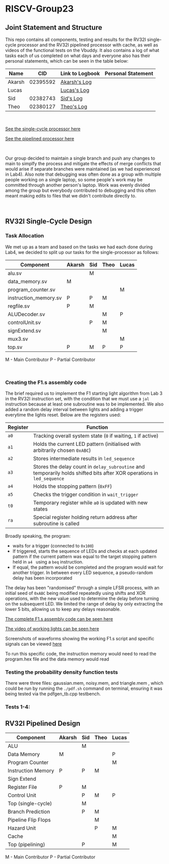# RISCV-Group23

## Joint Statement and Structure

This repo contains all components, testing and results for the RV32I single-cycle processor and the RV32I pipelined processor with cache, as well as videos of the functional tests on the Vbuddy. It also contains a log of what tasks each of us completed on what days and everyone also has their personal statements, which can be seen in the table below:

| Name       | CID | Link to Logbook | Personal Statement |
|------------|--------|-----|------|
| Akarsh     | 02395592       |   [Akarsh's Log](./docs/logs/Akarsh_log.md)  |      |
| Lucas     |   |  [Lucas's Log](./docs/logs/Lucas_log.md)    |   |
| Sid   |    02382743    |   [Sid's Log](./docs/logs/Sid_log.md)   |    |
| Theo     |  02380127      |  [Theo's Log](./docs/logs/Theo_log.md)    |    |

<br />

[See the single-cycle processor here](./rtl_single_cycle)

[See the pipelined processor here](./rtl_pipelining)

<br />

Our group decided to maintain a single branch and push any changes to main to simplfy the process and mitigate the effects of merge conflicts that would arise if separate branches were maintained (as we had experienced in Lab4). Also note that debugging was often done as a group with multiple people working on a single laptop, so some people's work may be committed through another person's laptop. Work was evenly divided among the group but everybody contributed to debugging and this often meant making edits to files that we didn't contribute directly to. 

<br />

## RV32I Single-Cycle Design

### Task Allocation

We met up as a team and based on the tasks we had each done during Lab4, we decided to split up our tasks for the single-processor as follows:

| Component       | Akarsh | Sid | Theo | Lucas |
|------------|--------|-----|------|-------|
| alu.sv     |        |  M   |      |       |
| data_memory.sv     |  M |     |      |       |
| program_counter.sv   |        |     |      |    M   |
| instruction_memory.sv     |    P    |  P   |    M  |       |
| regfile.sv     |   P     |   M  |      |       |
| ALUDecoder.sv     |        |     |   M   |    P   |
| controlUnit.sv     |        |  P   |   M   |       |
| signExtend.sv     |        |     |    M  |       |
| mux3.sv     |        |     |      |    M   |
| top.sv     |   P    |  M  |  P   |    P   |


M - Main Contributor
P - Partial Contributor

<br />

### Creating the F1.s assembly code

The brief required us to implement the F1 starting light algorithm from Lab 3 in the RV32I instruction set, with the condition that we must use a ```jal``` instruction because at least one subroutine was to be implemented.
We also added a random delay interval between lights and adding a trigger everytime the lights reset. Below are the registers used:

| Register       | Function |
|------------|--------|
| ```a0```     |   Tracking overall system state (```0``` if waiting, ```1``` if active)     |
| ```a1```      |  Holds the current LED pattern (initialised with arbitrarily chosen ```0xABC```) |
| ```a2```      |  Stores intermediate results in ```led_sequence``` |
| ```a3```      |  Stores the delay count in ```delay_subroutine``` and temporarily holds shifted bits after XOR operations in ```led_sequence```  |
| ```a4```    |    Holds the stopping pattern (```0xFF```)    |
| ```a5```      |  Checks the trigger condition in ```wait_trigger``` |
| ```t0```      |  Temporary register while ```a0``` is updated with new states |
| ```ra```      |  Special register holding return address after subroutine is called |

Broadly speaking, the program:

- waits for a trigger (connected to ```0x100```)
- If triggered, starts the sequence of LEDs and checks at each updated pattern if the current pattern was equal to the target stopping pattern held in ```a4 ``` using a ```beq``` instruction.
- If equal, the pattern would be completed and the program would wait for another trigger. In between every LED sequence, a pseudo-random delay has been incorporated

The delay has been "randomised" through a simple LFSR process, with an initial seed of ```0xABC``` being modified repeatedly using shifts and XOR operations, with the new value used to determine the delay before turning on the subsequent LED. We limited the range of delay by only extracting the lower 5 bits, allowing us to keep any delays reasonable. 

[The complete F1.s assembly code can be seen here](./rtl_single_cycle/F1.s)

[The video of working lights can be seen here](./Test_Results/Videos/F1_lights_video.mp4)

Screenshots of waveforms showing the working F1.s script and specific signals can be viewed [here](./Test_Results/Images/F1_single_cycle)

To run this specific code, the instruction memory would need to read the program.hex file and the data memory would read 

### Testing the probability density function tests

There were three files: gaussian.mem, noisy.mem, and triangle.mem , which could be run by running the ```./pdf.sh``` command on terminal, ensuring it was being tested via the pdfgen_tb.cpp testbench. 

### Tests 1-4:

## RV32I Pipelined Design

| Component       | Akarsh | Sid | Theo | Lucas |
|------------|--------|-----|------|-------|
| ALU     |        |  M   |      |       |
| Data Memory     |  M |     |      |   P    |
| Program Counter   |        |     |      |    M   |
| Instruction Memory     |    P    |  P   |    M  |       |
| Sign Extend     |        |     |      |       |
| Register File     |   P     |   M  |      |       |
| Control Unit     |        |  P   |   M   |   P    |
| Top (single-cycle)     |       |  M  |     |       |
| Branch Prediction     |       |  P  |  M  |       |
| Pipeline Flip Flops     |       |    |  M  |       |
| Hazard Unit     |       |    |  P  |   M    |
| Cache     |       |    |    |   M    |
| Top (pipelining)     |       |  P  |     |   M    |


M - Main Contributor
P - Partial Contributor

